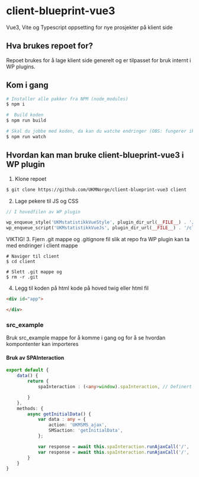 # client-blueprint-vue3

Vue3, Vite og Typescript oppsetting for nye prosjekter på klient side

## Hva brukes repoet for?
Repoet brukes for å lage klient side generelt og er tilpasset for bruk internt i WP plugins.

## Kom i gang

```bash
# Installer alle pakker fra NPM (node_modules)
$ npm i

#  Build koden
$ npm run build

# Skal du jobbe med koden, da kan du watche endringer (OBS: fungerer ikke fra Vagrant. Kjør det gjerne fra maskina di): 
$ npm run watch
```


## Hvordan kan man bruke client-blueprint-vue3 i WP plugin
1. Klone repoet
```bash
$ git clone https://github.com/UKMNorge/client-blueprint-vue3 client
```

2. Lage pekere til JS og CSS
```php
// I hovedfilen av WP plugin

wp_enqueue_style('UKMstatistikkVueStyle', plugin_dir_url(__FILE__) . '/client/dist/assets/build.css');
wp_enqueue_script('UKMstatistikkVueJs', plugin_dir_url(__FILE__) . '/client/dist/assets/build.js','','',true);
```

VIKTIG!
3. Fjern .git mappe og .gitignore fil slik at repo fra WP plugin kan ta med endringer i client mappe
```bach
# Naviger til client
$ cd client

# Slett .git mappe og
$ rm -r .git
```

4. Legg til koden på html kode på hoved twig eller html fil

```html
<div id="app">

</div>
```


### src_example
Bruk src_example mappe for å komme i gang og for å se hvordan kompontenter kan importeres

#### Bruk av SPAInteraction
```typescript
export default {
    data() {
        return {
            spaInteraction : (<any>window).spaInteraction, // Definert i main.ts

        }
    },
    methods: {
        async getInitialData() {
            var data : any = {
                action: 'UKMSMS_ajax',
                SMSaction: 'getInitialData',
            };

            var response = await this.spaInteraction.runAjaxCall('/', 'POST', data);
            var response = await this.spaInteraction.runAjaxCall('/', 'POST', data, true); // Silent, viser ikke feilmeldinger til brukeren
        }
    }
}
```
